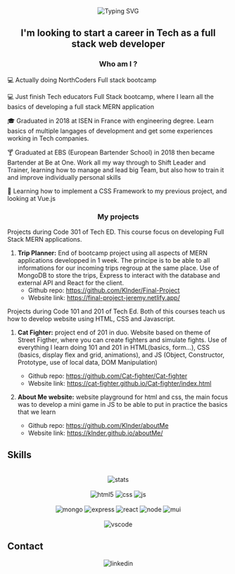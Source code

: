 <div align="center"><img src="https://readme-typing-svg.herokuapp.com?font=Roboto&weight=500&size=30&duration=3000&pause=1000&color=86F73F&background=1B17FF00&center=true&vCenter=true&width=500&height=70&lines=Hi+I'm+J%C3%A9r%C3%A9my+Merlin+%F0%9F%91%8B" alt="Typing SVG" /></div>

<h2 align="center"> I'm looking to start a career in Tech as a full stack web developer</h2>

<h3 align="center">Who am I ?</h3>

:computer: Actually doing NorthCoders Full stack bootcamp

:computer: Just finish Tech educators Full Stack bootcamp, where I learn all the basics of developing a full stack MERN application

:mortar_board: Graduated in 2018 at ISEN in France with engineering degree. Learn basics of multiple langages of development and get some experiences working in Tech companies.

:cocktail: Graduated at EBS (European Bartender School) in 2018 then became Bartender at Be at One. Work all my way through to Shift Leader and Trainer, learning how to manage and lead big Team, but also how to train it and improve individually personal skills

📖 Learning how to implement a CSS Framework to my previous project, and looking at Vue.js


<h3 align="center">My projects</h3>

Projects during Code 301 of Tech ED. This course focus on developing Full Stack MERN applications.

1. **Trip Planner:** End of bootcamp project using all aspects of MERN applications developped in 1 week. The principe is to be able to all informations for our incoming trips regroup at the same place. Use of MongoDB to store the trips, Express to interact with the database and external API and React for the client.
    - Github repo: https://github.com/Klnder/Final-Project
    - Website link: https://final-project-jeremy.netlify.app/

Projects during Code 101 and 201 of Tech Ed. Both of this courses teach us how to develop website using HTML, CSS and Javascript.

    
1. **Cat Fighter:** project end of 201 in duo. Website based on theme of Street Figther, where you can create fighters and simulate fights. Use of everything I learn doing 101 and 201 in HTML(basics, form...), CSS (basics, display flex and grid, animations), and JS (Object, Constructor, Prototype, use of local data, DOM Manipulation)

    - Github repo: https://github.com/Cat-fighter/Cat-fighter
    - Website link: https://cat-fighter.github.io/Cat-fighter/index.html

2. **About Me website:** website playground for html and css, the main focus was to develop a mini game in JS to be able to put in practice the basics that we learn  

    - Github repo: https://github.com/Klnder/aboutMe 
    - Website link: https://klnder.github.io/aboutMe/

## Skills
<div align="center"><br/>  
<img src="https://github-readme-stats.vercel.app/api/top-langs/?username=Klnder&layout=pie&hide=python,C#,Java" alt="stats"/>
 </div>

<div align="center"><br/>
 <img alt="html5" src= "https://img.shields.io/badge/HTML5-E34F26?style=for-the-badge&logo=html5&logoColor=white" />
<img alt="css" src= "https://img.shields.io/badge/CSS3-1572B6?style=for-the-badge&logo=css3&logoColor=white" />
<img alt="js" src="https://img.shields.io/badge/JavaScript-323330?style=for-the-badge&logo=javascript&logoColor=F7DF1E" />
</div>
 <div align="center"><br/>
<img alt="mongo" src="https://img.shields.io/badge/MongoDB-4EA94B?style=for-the-badge&logo=mongodb&logoColor=white" />
<img alt="express" src="https://img.shields.io/badge/Express.js-404D59?style=for-the-badge" />
<img alt="react" src="https://img.shields.io/badge/React-20232A?style=for-the-badge&logo=react&logoColor=61DAFB" />
<img alt="node" src="https://img.shields.io/badge/Node.js-43853D?style=for-the-badge&logo=node.js&logoColor=white" />
<img alt="mui" src="https://img.shields.io/badge/Material--UI-0081CB?style=for-the-badge&logo=material-ui&logoColor=white" />   
</div>
<div align="center"><br/>  
<img alt="vscode" src="https://img.shields.io/badge/Visual_Studio-5C2D91?style=for-the-badge&logo=visual%20studio&logoColor=white" />
 </div>

## Contact
<div align="center">
<img src="https://img.shields.io/badge/LinkedIn-0077B5?style=for-the-badge&logo=linkedin&logoColor=white" alt="linkedin" />
</div>

